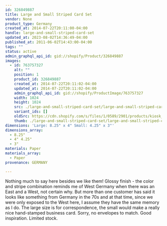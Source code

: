 ```yaml
---
id: 326849887
title: Large and Small Striped Card Set
vendor: None
product_type: Germany
created_at: 2014-07-22T20:11:00-04:00
handle: large-and-small-striped-card-set
updated_at: 2023-08-02T14:36:49-04:00
published_at: 2011-06-02T14:43:00-04:00
tags: ""
status: active
admin_graphql_api_id: gid://shopify/Product/326849887
images:
  - id: 763757327
    alt: ""
    position: 1
    product_id: 326849887
    created_at: 2014-07-22T20:11:02-04:00
    updated_at: 2014-07-22T20:11:02-04:00
    admin_graphql_api_id: gid://shopify/ProductImage/763757327
    width: 1024
    height: 1024
    src: ./large-and-small-striped-card-set/large-and-small-striped-card-set__0.jpg
    variant_ids: []
    oldSrc: https://cdn.shopify.com/s/files/1/0589/2901/products/kiosk_stripedcardset.tif.jpeg?v=1406074262
    thumb: ./large-and-small-striped-card-set/large-and-small-striped-card-set__0-thumb.jpg
dimensions: 'Large: 8.25" x 4" Small: 4.25" x 3"'
dimensions_array:
  - 8.25"
  - 4" 4.25"
  - 3"
materials: Paper
materials_array:
  - Paper
provenance: GERMANY

---
```


Nothing much to say here besides we like them! Glossy finish - the color and stripe combination reminds me of West Germany when there was an East and a West, not certain why. But more than one customer has said it looks like something from Germany in the 70s and at that time, since we were only exposed to the West here, I assume they have the same memory as I do. The large size is for correspondence, the small would make a really nice hand-stamped business card. Sorry, no envelopes to match. Good inspiration. Limited stock.